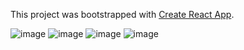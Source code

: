This project was bootstrapped with [Create React App](https://github.com/facebook/create-react-app).


![image](https://github.com/user-attachments/assets/aabb2036-ceb5-4cdc-a0c0-8a29300856dd)
![image](https://github.com/user-attachments/assets/a0c19982-7204-4467-81a4-e2a2d8f9d41e)
![image](https://github.com/user-attachments/assets/8176347c-d700-42b1-974f-a5456238fe11)
![image](https://github.com/user-attachments/assets/7c7df9ac-5927-47f8-aebe-1518accd0961)


